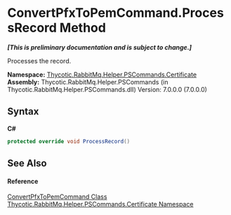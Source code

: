 # ConvertPfxToPemCommand.ProcessRecord Method 
 _**\[This is preliminary documentation and is subject to change.\]**_

Processes the record.

**Namespace:**&nbsp;<a href="N_Thycotic_RabbitMq_Helper_PSCommands_Certificate">Thycotic.RabbitMq.Helper.PSCommands.Certificate</a><br />**Assembly:**&nbsp;Thycotic.RabbitMq.Helper.PSCommands (in Thycotic.RabbitMq.Helper.PSCommands.dll) Version: 7.0.0.0 (7.0.0.0)

## Syntax

**C#**<br />
``` C#
protected override void ProcessRecord()
```


## See Also


#### Reference
<a href="T_Thycotic_RabbitMq_Helper_PSCommands_Certificate_ConvertPfxToPemCommand">ConvertPfxToPemCommand Class</a><br /><a href="N_Thycotic_RabbitMq_Helper_PSCommands_Certificate">Thycotic.RabbitMq.Helper.PSCommands.Certificate Namespace</a><br />